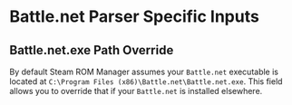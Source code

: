 # Battle.net Parser Specific Inputs

## Battle.net.exe Path Override
By default Steam ROM Manager assumes your `Battle.net` executable is located at `C:\Program Files (x86)\Battle.net\Battle.net.exe`. This field allows you to override that if your `Battle.net` is installed elsewhere.
